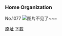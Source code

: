 ### Home Organization
No.1077
![图片不见了~~~](https://imgs.xkcd.com/comics/home_organization.png)

[原址](https://xkcd.com//1077) [下载](https://imgs.xkcd.com/comics/home_organization.png)

